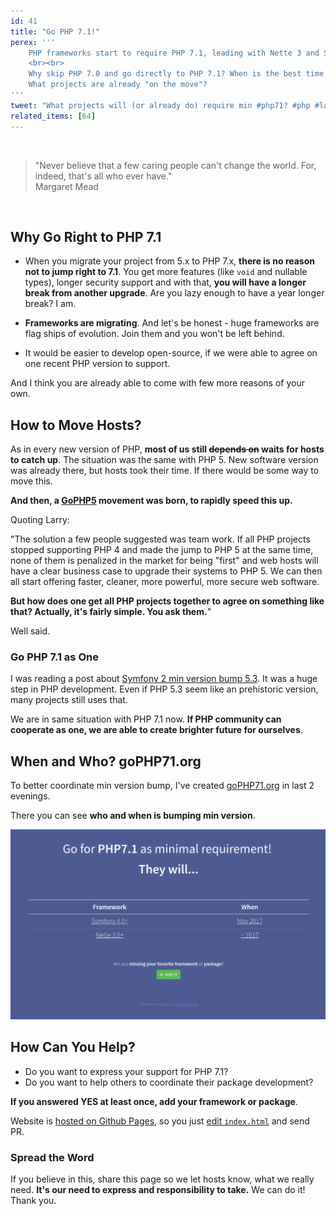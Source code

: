 ```yaml
---
id: 41
title: "Go PHP 7.1!"
perex: '''
    PHP frameworks start to require PHP 7.1, leading with Nette 3 and Symfony 4.
    <br><br>
    Why skip PHP 7.0 and go directly to PHP 7.1? When is the best time to join?
    What projects are already "on the move"?
'''
tweet: "What projects will (or already do) require min #php71? #php #laravel #zendframework #doctrine #symfony"
related_items: [64]
---
```



<br>

<blockquote class="blockquote text-center">
    "Never believe that a few caring people can't change the world. For, indeed, that's all who ever have."
    <footer class="blockquote-footer">Margaret Mead</footer>
</blockquote>

<br>


## Why Go Right to PHP 7.1

- When you migrate your project from 5.x to PHP 7.x, **there is no reason not to jump right to 7.1**. You get more features (like `void` and nullable types), longer security support and with that, **you will have a longer break from another upgrade**. Are you lazy enough to have a year longer break? I am.

- **Frameworks are migrating**. And let's be honest - huge frameworks are flag ships of evolution. Join them and you won't be left behind.

- It would be easier to develop open-source, if we were able to agree on one recent PHP version to support.

And I think you are already able to come with few more reasons of your own.


## How to Move Hosts?

As in every new version of PHP, **most of us still <strike>depends on</strike> waits for hosts to catch up**. The situation was the same with PHP 5. New software version was already there, but hosts took their time. If there would be some way to move this.

**And then, a [GoPHP5](https://www.garfieldtech.com/blog/go-php-5-go) movement was born, to rapidly speed this up.**

Quoting Larry:

"The solution a few people suggested was team work. If all PHP projects stopped supporting PHP 4 and made the jump to PHP 5 at the same time, none of them is penalized in the market for being "first" and web hosts will have a clear business case to upgrade their systems to PHP 5. We can then all start offering faster, cleaner, more powerful, more secure web software.

**But how does one get all PHP projects together to agree on something like that? Actually, it's fairly simple. You ask them.**"

Well said.


### Go PHP 7.1 as One

I was reading a post about [Symfony 2 min version bump 5.3](http://symfony.com/blog/why-will-symfony-2-0-finally-use-php-5-3).
It was a huge step in PHP development. Even if PHP 5.3 seem like an prehistoric version, many projects still uses that.

We are in same situation with PHP 7.1 now. **If PHP community can cooperate as one, we are able to create brighter future for ourselves**.


## When and Who? goPHP71.org

To better coordinate min version bump, I've created [goPHP71.org](https://goPHP71.org) in last 2 evenings.

There you can see **who and when is bumping min version**.

<img src="/assets/images/posts/2017/go-php-71/first-version.png" class="img-thumbnail">

## How Can You Help?

- Do you want to express your support for PHP 7.1?
- Do you want to help others to coordinate their package development?

**If you answered YES at least once, add your framework or package**.

Website is [hosted on Github Pages](https://github.com/tomasvotruba/goPHP71.org), so you just [edit `index.html`](https://github.com/TomasVotruba/gophp71.org/edit/master/index.html) and send PR.

### Spread the Word

If you believe in this, share this page so we let hosts know, what we really need. **It's our need to express and responsibility to take.**
We can do it! Thank you.
